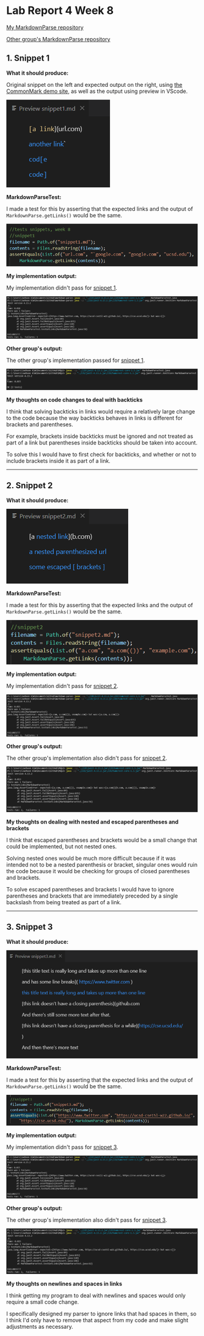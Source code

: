 # Lab Report 4 Week 8

[My MarkdownParse repository](https://github.com/hungrypingu/markdown-parse)

[Other group's MarkdownParse repository](https://github.com/maotcha/markdown-parse)

## 1. Snippet 1

**What it should produce:** 

Original snippet on the left and expected output on the right, using [the CommonMark demo site](https://spec.commonmark.org/dingus/), as well as the output using preview in VScode.

![Image](images4/snip1should.png)

**MarkdownParseTest:**

I made a test for this by asserting that the expected links and the output of `MarkdownParse.getLinks()` would be the same.

![Image](images4/snip1_my_test.png)

**My implementation output:**

My implementation didn't pass for [snippet 1](misc/snippet1.md). 

![Image](images4/snip1_my_output.png)

**Other group's output:**

The other group's implementation passed for [snippet 1](misc/snippet1.md).

![Image](images4/snip1_othergroup_output.png)

**My thoughts on code changes to deal with backticks**

I think that solving backticks in links would require a relatively large change to the code because the way backticks behaves in links is different for brackets and parentheses.

For example, brackets inside backticks must be ignored and not treated as part of a link but parentheses inside backticks should be taken into account.

To solve this I would have to first check for backticks, and whether or not to include brackets inside it as part of a link.

---

## 2. Snippet 2

**What it should produce:** 

![Image](images4/snip2should.png)

**MarkdownParseTest:**

I made a test for this by asserting that the expected links and the output of `MarkdownParse.getLinks()` would be the same.

![Image](images4/snip2_my_test.png)

**My implementation output:**

My implementation didn't pass for [snippet 2](misc/snippet2.md). 

![Image](images4/snip2_my_output.png)

**Other group's output:**

The other group's implementation also didn't pass for [snippet 2](misc/snippet2.md).

![Image](images4/snip2_othergroup_output.png)

**My thoughts on dealing with nested and escaped parentheses and brackets**

I think that escaped parentheses and brackets would be a small change that could be implemented, but not nested ones.

Solving nested ones would be much more difficult because if it was intended not to be a nested parenthesis or bracket, singular ones would ruin the code because it would be checking for groups of closed parentheses and brackets.

To solve escaped parentheses and brackets I would have to ignore parentheses and brackets that are immediately preceded by a single backslash from being treated as part of a link.

---

## 3. Snippet 3

**What it should produce:** 

![Image](images4/snip3should.png)

**MarkdownParseTest:**

I made a test for this by asserting that the expected links and the output of `MarkdownParse.getLinks()` would be the same.

![Image](images4/snip3_my_test.png)

**My implementation output:**

My implementation didn't pass for [snippet 3](misc/snippet3.md). 

![Image](images4/snip3_my_output.png)

**Other group's output:**

The other group's implementation also didn't pass for [snippet 3](misc/snippet3.md).

![Image](images4/snip3_othergroup_output.png)

**My thoughts on newlines and spaces in links**

I think getting my program to deal with newlines and spaces would only require a small code change.

I specifically designed my parser to ignore links that had spaces in them, so I think I'd only have to remove that aspect from my code and make slight adjustments as necessary.